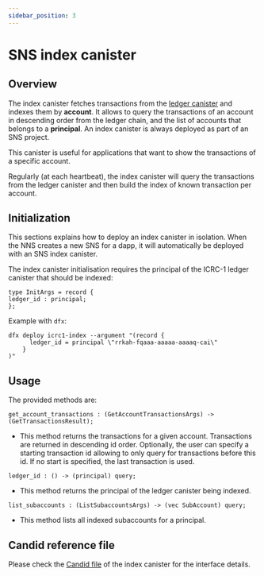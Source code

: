 ```yaml
---
sidebar_position: 3
---
```

# SNS index canister
## Overview
The index canister fetches transactions from the [ledger canister](ledger-integration.md) and indexes them by **account**. 
It allows to query the transactions of an account in descending order from the ledger chain, and the list of accounts that belongs to a **principal**. 
An index canister is always deployed as part of an SNS project.

This canister is useful for applications that want to show the transactions of a specific account.

Regularly (at each heartbeat), the index canister will query the transactions from
the ledger canister and then build the index of known transaction per account.

## Initialization

This sections explains how to deploy an index canister in isolation.
When the NNS creates a new SNS for a dapp, it will automatically be deployed with an SNS index canister.

The index canister initialisation requires the principal of the ICRC-1 ledger canister that should be indexed:

```
type InitArgs = record {
ledger_id : principal;
};
```

Example with `dfx`:

```shell
dfx deploy icrc1-index --argument "(record {
      ledger_id = principal \"rrkah-fqaaa-aaaaa-aaaaq-cai\"
    }
)"
```

## Usage

The provided methods are:

```
get_account_transactions : (GetAccountTransactionsArgs) -> (GetTransactionsResult);
```
- This method returns the transactions for a given account. Transactions are returned in descending id order.
Optionally, the user can specify a starting transaction id allowing to only query for transactions before this id. If no start is specified, the last transaction is used.

```
ledger_id : () -> (principal) query;
```
- This method returns the principal of the ledger canister being indexed.

```
list_subaccounts : (ListSubaccountsArgs) -> (vec SubAccount) query;
```
- This method lists all indexed subaccounts for a principal.

## Candid reference file

Please check the [Candid file](https://gitlab.com/dfinity-lab/public/ic/-/blob/master/rs/rosetta-api/icrc1/index/index.did) of the index canister for the interface details.
